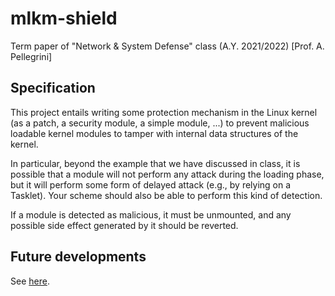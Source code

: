 # mlkm-shield
Term paper of "Network &amp; System Defense" class (A.Y. 2021/2022) [Prof. A. Pellegrini]

## Specification
This project entails writing some protection mechanism in the Linux kernel (as a patch, a security
module, a simple module, ...) to prevent malicious loadable kernel modules to tamper with
internal data structures of the kernel.

In particular, beyond the example that we have discussed in class, it is possible that a module will
not perform any attack during the loading phase, but it will perform some form of delayed attack
(e.g., by relying on a Tasklet). Your scheme should also be able to perform this kind of detection.

If a module is detected as malicious, it must be unmounted, and any possible side effect
generated by it should be reverted.

## Future developments
See [here](TODO.md).
